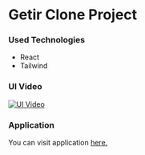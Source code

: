 # Getir Clone Project

### Used Technologies

* React 
* Tailwind

### UI Video

[![UI Video](https://img.youtube.com/vi/4qswjdsFDU0/0.jpg)](https://www.youtube.com/watch?v=4qswjdsFDU0&t)

### Application

You can visit application [here.](https://YavuzSametKan.github.io/getir-clone-with-react/)
